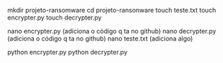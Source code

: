 mkdir projeto-ransomware
cd projeto-ransonware
touch teste.txt
touch encrypter.py
touch decrypter.py

nano encrypter.py (adiciona o código q ta no github)
nano decrypter.py (adiciona o código q ta no github)
nano teste.txt (adiciona algo)

python encrypter.py
python decrypter.py
